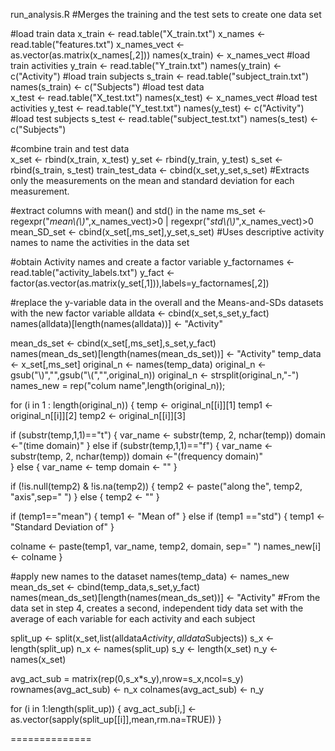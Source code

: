 run_analysis.R
#Merges the training and the test sets to create one data set

#load train data
x_train <- read.table("X_train.txt")
x_names <- read.table("features.txt")
x_names_vect <- as.vector(as.matrix(x_names[,2]))
names(x_train) <- x_names_vect
#load train activities
y_train <- read.table("Y_train.txt")
names(y_train) <- c("Activity")
#load train subjects
s_train <- read.table("subject_train.txt")
names(s_train) <- c("Subjects")
#load test data   
x_test <- read.table("X_test.txt")
names(x_test) <- x_names_vect
#load test activities
y_test <- read.table("Y_test.txt")
names(y_test) <- c("Activity")
#load test subjects
s_test <- read.table("subject_test.txt")
names(s_test) <- c("Subjects")

#combine train and test data  
x_set <- rbind(x_train, x_test)
y_set <- rbind(y_train, y_test)
s_set <- rbind(s_train, s_test)
train_test_data <- cbind(x_set,y_set,s_set)
#Extracts only the measurements on the mean and standard deviation for each measurement. 

#extract columns with mean() and std() in the name
ms_set <- regexpr("*mean\\(\\)*",x_names_vect)>0 | regexpr("*std\\(\\)*",x_names_vect)>0
mean_SD_set <- cbind(x_set[,ms_set],y_set,s_set)
#Uses descriptive activity names to name the activities in the data set

#obtain Activity names and create a factor variable 
y_factornames <- read.table("activity_labels.txt")
y_fact <- factor(as.vector(as.matrix(y_set[,1])),labels=y_factornames[,2])

#replace the y-variable data in the overall and the Means-and-SDs datasets with the new factor variable
alldata <- cbind(x_set,s_set,y_fact)
names(alldata)[length(names(alldata))] <- "Activity"

mean_ds_set <- cbind(x_set[,ms_set],s_set,y_fact)   
names(mean_ds_set)[length(names(mean_ds_set))] <- "Activity"
temp_data <- x_set[,ms_set]
original_n <- names(temp_data)
original_n <- gsub("\\)","",gsub("\\(","",original_n))
original_n <- strsplit(original_n,"-")
names_new = rep("colum name",length(original_n));

for (i in 1 : length(original_n)) {
  temp <- original_n[[i]][1]
  temp1 <- original_n[[i]][2]
  temp2 <- original_n[[i]][3]
  
  if (substr(temp,1,1)=="t") {
    var_name <- substr(temp, 2, nchar(temp))
    domain <-"(time domain)" 
  } else if (substr(temp,1,1)=="f") {
    var_name <- substr(temp, 2, nchar(temp))
    domain <-"(frequency domain)"  
  } else {
    var_name <- temp
    domain <- ""
  }
  
  if (!is.null(temp2) & !is.na(temp2)) {
    temp2 <- paste("along the", temp2, "axis",sep=" ")
  } else {
    temp2 <- ""
  }
  
  if (temp1=="mean") {
    temp1 <- "Mean of" 
  } else if (temp1 =="std") {
    temp1 <- "Standard Deviation of"
  }
  
  colname <- paste(temp1, var_name, temp2, domain, sep=" ")
  names_new[i] <- colname
}

#apply new names to the dataset
names(temp_data) <- names_new
mean_ds_set <- cbind(temp_data,s_set,y_fact)  
names(mean_ds_set)[length(names(mean_ds_set))] <- "Activity"
#From the data set in step 4, creates a second, independent tidy data set with the average of each variable for each activity and each subject

split_up <- split(x_set,list(alldata$Activity,alldata$Subjects))
s_x <- length(split_up)
n_x <- names(split_up)
s_y <- length(x_set)
n_y <- names(x_set)

avg_act_sub = matrix(rep(0,s_x*s_y),nrow=s_x,ncol=s_y)
rownames(avg_act_sub) <- n_x
colnames(avg_act_sub) <- n_y

for (i in 1:length(split_up)) {
  avg_act_sub[i,] <- as.vector(sapply(split_up[[i]],mean,rm.na=TRUE))
}


==============
